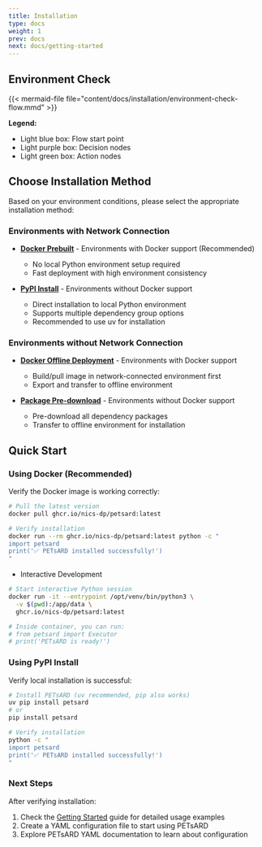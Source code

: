 ```yaml
---
title: Installation
type: docs
weight: 1
prev: docs
next: docs/getting-started
---
```


## Environment Check

{{< mermaid-file file="content/docs/installation/environment-check-flow.mmd" >}}

**Legend:**

- Light blue box: Flow start point
- Light purple box: Decision nodes
- Light green box: Action nodes

## Choose Installation Method

Based on your environment conditions, please select the appropriate installation method:

### Environments with Network Connection

- **[Docker Prebuilt](docker-prebuilt)** - Environments with Docker support (Recommended)
  - No local Python environment setup required
  - Fast deployment with high environment consistency

- **[PyPI Install](pypi-install)** - Environments without Docker support
  - Direct installation to local Python environment
  - Supports multiple dependency group options
  - Recommended to use uv for installation

### Environments without Network Connection

- **[Docker Offline Deployment](docker-offline-deployment)** - Environments with Docker support
  - Build/pull image in network-connected environment first
  - Export and transfer to offline environment

- **[Package Pre-download](package-predownload)** - Environments without Docker support
  - Pre-download all dependency packages
  - Transfer to offline environment for installation

## Quick Start

### Using Docker (Recommended)

Verify the Docker image is working correctly:

```bash
# Pull the latest version
docker pull ghcr.io/nics-dp/petsard:latest

# Verify installation
docker run --rm ghcr.io/nics-dp/petsard:latest python -c "
import petsard
print('✅ PETsARD installed successfully!')
"
```

- Interactive Development

```bash
# Start interactive Python session
docker run -it --entrypoint /opt/venv/bin/python3 \
  -v $(pwd):/app/data \
  ghcr.io/nics-dp/petsard:latest

# Inside container, you can run:
# from petsard import Executor
# print('PETsARD is ready!')
```

### Using PyPI Install

Verify local installation is successful:

```bash
# Install PETsARD (uv recommended, pip also works)
uv pip install petsard
# or
pip install petsard

# Verify installation
python -c "
import petsard
print('✅ PETsARD installed successfully!')
"
```

### Next Steps

After verifying installation:

1. Check the [Getting Started](../getting-started) guide for detailed usage examples
2. Create a YAML configuration file to start using PETsARD
3. Explore PETsARD YAML documentation to learn about configuration